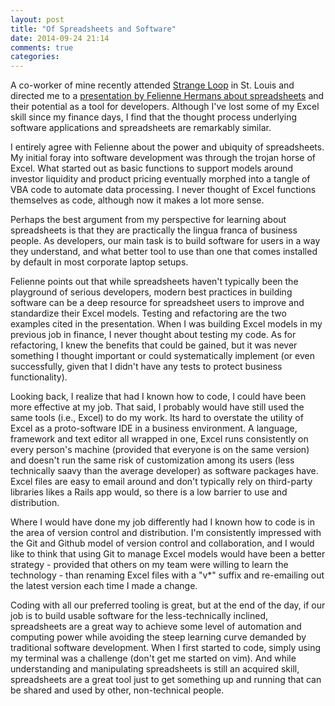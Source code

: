 ```yaml
---
layout: post
title: "Of Spreadsheets and Software"
date: 2014-09-24 21:14
comments: true
categories: 
---
```

A co-worker of mine recently attended [Strange Loop](https://thestrangeloop.com/) in St. Louis and directed me to a [presentation by Felienne Hermans about spreadsheets](https://www.youtube.com/watch?v=0CKru5d4GPk) and their potential as a tool for developers. Although I've lost some of my Excel skill since my finance days, I find that the thought process underlying software applications and spreadsheets are remarkably similar.

<!--more-->

I entirely agree with Felienne about the power and ubiquity of spreadsheets. My initial foray into software development was through the trojan horse of Excel. What started out as basic functions to support models around investor liquidity and product pricing eventually morphed into a tangle of VBA code to automate data processing. I never thought of Excel functions themselves as code, although now it makes a lot more sense.

Perhaps the best argument from my perspective for learning about spreadsheets is that they are practically the lingua franca of business people. As developers, our main task is to build software for users in a way they understand, and what better tool to use than one that comes installed by default in most corporate laptop setups.

Felienne points out that while spreadsheets haven't typically been the playground of serious developers, modern best practices in building software can be a deep resource for spreadsheet users to improve and standardize their Excel models. Testing and refactoring are the two examples cited in the presentation. When I was building Excel models in my previous job in finance, I never thought about testing my code. As for refactoring, I knew the benefits that could be gained, but it was never something I thought important or could systematically implement (or even successfully, given that I didn't have any tests to protect business functionality).

Looking back, I realize that had I known how to code, I could have been more effective at my job. That said, I probably would have still used the same tools (i.e., Excel) to do my work. Its hard to overstate the utility of Excel as a proto-software IDE in a business environment. A language, framework and text editor all wrapped in one, Excel runs consistently on every person's machine (provided that everyone is on the same version) and doesn't run the same risk of customization among its users (less technically saavy than the average developer) as software packages have. Excel files are easy to email around and don't typically rely on third-party libraries likes a Rails app would, so there is a low barrier to use and distribution.

Where I would have done my job differently had I known how to code is in the area of version control and distribution. I'm consistently impressed with the Git and Github model of version control and collaboration, and I would like to think that using Git to manage Excel models would have been a better strategy - provided that others on my team were willing to learn the technology - than renaming Excel files with a "v*" suffix and re-emailing out the latest version each time I made a change.

Coding with all our preferred tooling is great, but at the end of the day, if our job is to build usable software for the less-technically inclined, spreadsheets are a great way to achieve some level of automation and computing power while avoiding the steep learning curve demanded by traditional software development. When I first started to code, simply using my terminal was a challenge (don't get me started on vim). And while understanding and manipulating spreadsheets is still an acquired skill, spreadsheets are a great tool just to get something up and running that can be shared and used by other, non-technical people.
